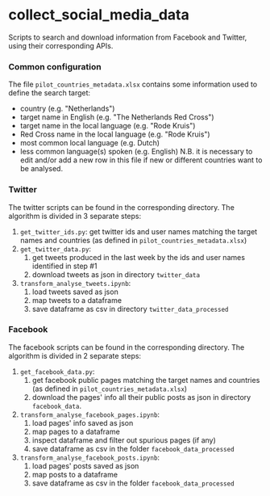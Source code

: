# collect_social_media_data

Scripts to search and download information from Facebook and Twitter, using their corresponding APIs.

### Common configuration
The file `pilot_countries_metadata.xlsx` contains some information used to define the search target:
* country	(e.g. "Netherlands")
* target name in English (e.g. "The Netherlands Red Cross")
* target name in the local language (e.g. "Rode Kruis")
* Red Cross name in the local language (e.g. "Rode Kruis")
* most common local language (e.g. Dutch)
* less common language(s) spoken (e.g. English)
N.B. it is necessary to edit and/or add a new row in this file if new or different countries want to be analysed.

### Twitter
The twitter scripts can be found in the corresponding directory.
The algorithm is divided in 3 separate steps:
1. `get_twitter_ids.py`: get twitter ids and user names matching the target names and countries (as defined in `pilot_countries_metadata.xlsx`)
2. `get_twitter_data.py`:
    1. get tweets produced in the last week by the ids and user names identified in step #1
    2. download tweets as json in directory `twitter_data`
3. `transform_analyse_tweets.ipynb`:
    1. load tweets saved as json
    2. map tweets to a dataframe
    3. save dataframe as csv in directory `twitter_data_processed`

### Facebook
The facebook scripts can be found in the corresponding directory.
The algorithm is divided in 2 separate steps:
1. `get_facebook_data.py`:
    1. get facebook public pages matching the target names and countries (as defined in `pilot_countries_metadata.xlsx`)
    2. download the pages' info all their public posts as json in directory `facebook_data`.
2. `transform_analyse_facebook_pages.ipynb`:
    1. load pages' info saved as json
    2. map pages to a dataframe
    3. inspect dataframe and filter out spurious pages (if any)
    4. save dataframe as csv in the folder `facebook_data_processed`
3. `transform_analyse_facebook_posts.ipynb`:
    1. load pages' posts saved as json
    2. map posts to a dataframe
    4. save dataframe as csv in the folder `facebook_data_processed`
